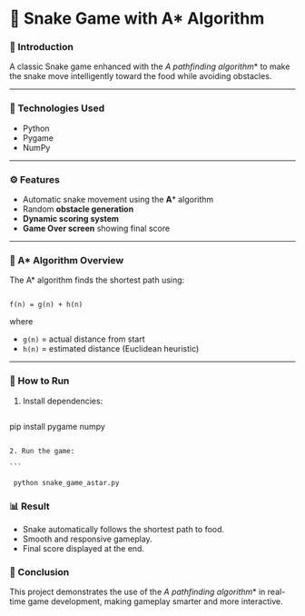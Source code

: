
# 🐍 Snake Game with A* Algorithm

### 🎯 Introduction
A classic Snake game enhanced with the **A* pathfinding algorithm** to make the snake move intelligently toward the food while avoiding obstacles.

---

### 🧠 Technologies Used
- Python  
- Pygame  
- NumPy  

---

### ⚙️ Features
- Automatic snake movement using the **A*** algorithm  
- Random **obstacle generation**  
- **Dynamic scoring system**  
- **Game Over screen** showing final score  

---

### 🧩 A* Algorithm Overview
The A* algorithm finds the shortest path using:
```

f(n) = g(n) + h(n)

````
where  
- `g(n)` = actual distance from start  
- `h(n)` = estimated distance (Euclidean heuristic)

---

### 🚀 How to Run
1. Install dependencies:
   ```

 pip install pygame numpy

````
  
2. Run the game:

```

 python snake_game_astar.py

````
### 📊 Result

* Snake automatically follows the shortest path to food.
* Smooth and responsive gameplay.
* Final score displayed at the end.


### 🏁 Conclusion

This project demonstrates the use of the **A* pathfinding algorithm** in real-time game development, making gameplay smarter and more interactive.



